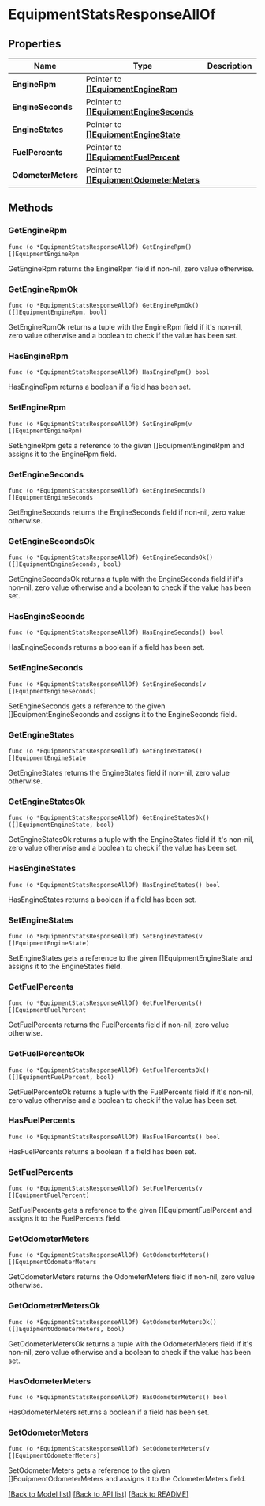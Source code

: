 # EquipmentStatsResponseAllOf

## Properties

Name | Type | Description | Notes
------------ | ------------- | ------------- | -------------
**EngineRpm** | Pointer to [**[]EquipmentEngineRpm**](EquipmentEngineRpm.md) |  | [optional] 
**EngineSeconds** | Pointer to [**[]EquipmentEngineSeconds**](EquipmentEngineSeconds.md) |  | [optional] 
**EngineStates** | Pointer to [**[]EquipmentEngineState**](EquipmentEngineState.md) |  | [optional] 
**FuelPercents** | Pointer to [**[]EquipmentFuelPercent**](EquipmentFuelPercent.md) |  | [optional] 
**OdometerMeters** | Pointer to [**[]EquipmentOdometerMeters**](EquipmentOdometerMeters.md) |  | [optional] 

## Methods

### GetEngineRpm

`func (o *EquipmentStatsResponseAllOf) GetEngineRpm() []EquipmentEngineRpm`

GetEngineRpm returns the EngineRpm field if non-nil, zero value otherwise.

### GetEngineRpmOk

`func (o *EquipmentStatsResponseAllOf) GetEngineRpmOk() ([]EquipmentEngineRpm, bool)`

GetEngineRpmOk returns a tuple with the EngineRpm field if it's non-nil, zero value otherwise
and a boolean to check if the value has been set.

### HasEngineRpm

`func (o *EquipmentStatsResponseAllOf) HasEngineRpm() bool`

HasEngineRpm returns a boolean if a field has been set.

### SetEngineRpm

`func (o *EquipmentStatsResponseAllOf) SetEngineRpm(v []EquipmentEngineRpm)`

SetEngineRpm gets a reference to the given []EquipmentEngineRpm and assigns it to the EngineRpm field.

### GetEngineSeconds

`func (o *EquipmentStatsResponseAllOf) GetEngineSeconds() []EquipmentEngineSeconds`

GetEngineSeconds returns the EngineSeconds field if non-nil, zero value otherwise.

### GetEngineSecondsOk

`func (o *EquipmentStatsResponseAllOf) GetEngineSecondsOk() ([]EquipmentEngineSeconds, bool)`

GetEngineSecondsOk returns a tuple with the EngineSeconds field if it's non-nil, zero value otherwise
and a boolean to check if the value has been set.

### HasEngineSeconds

`func (o *EquipmentStatsResponseAllOf) HasEngineSeconds() bool`

HasEngineSeconds returns a boolean if a field has been set.

### SetEngineSeconds

`func (o *EquipmentStatsResponseAllOf) SetEngineSeconds(v []EquipmentEngineSeconds)`

SetEngineSeconds gets a reference to the given []EquipmentEngineSeconds and assigns it to the EngineSeconds field.

### GetEngineStates

`func (o *EquipmentStatsResponseAllOf) GetEngineStates() []EquipmentEngineState`

GetEngineStates returns the EngineStates field if non-nil, zero value otherwise.

### GetEngineStatesOk

`func (o *EquipmentStatsResponseAllOf) GetEngineStatesOk() ([]EquipmentEngineState, bool)`

GetEngineStatesOk returns a tuple with the EngineStates field if it's non-nil, zero value otherwise
and a boolean to check if the value has been set.

### HasEngineStates

`func (o *EquipmentStatsResponseAllOf) HasEngineStates() bool`

HasEngineStates returns a boolean if a field has been set.

### SetEngineStates

`func (o *EquipmentStatsResponseAllOf) SetEngineStates(v []EquipmentEngineState)`

SetEngineStates gets a reference to the given []EquipmentEngineState and assigns it to the EngineStates field.

### GetFuelPercents

`func (o *EquipmentStatsResponseAllOf) GetFuelPercents() []EquipmentFuelPercent`

GetFuelPercents returns the FuelPercents field if non-nil, zero value otherwise.

### GetFuelPercentsOk

`func (o *EquipmentStatsResponseAllOf) GetFuelPercentsOk() ([]EquipmentFuelPercent, bool)`

GetFuelPercentsOk returns a tuple with the FuelPercents field if it's non-nil, zero value otherwise
and a boolean to check if the value has been set.

### HasFuelPercents

`func (o *EquipmentStatsResponseAllOf) HasFuelPercents() bool`

HasFuelPercents returns a boolean if a field has been set.

### SetFuelPercents

`func (o *EquipmentStatsResponseAllOf) SetFuelPercents(v []EquipmentFuelPercent)`

SetFuelPercents gets a reference to the given []EquipmentFuelPercent and assigns it to the FuelPercents field.

### GetOdometerMeters

`func (o *EquipmentStatsResponseAllOf) GetOdometerMeters() []EquipmentOdometerMeters`

GetOdometerMeters returns the OdometerMeters field if non-nil, zero value otherwise.

### GetOdometerMetersOk

`func (o *EquipmentStatsResponseAllOf) GetOdometerMetersOk() ([]EquipmentOdometerMeters, bool)`

GetOdometerMetersOk returns a tuple with the OdometerMeters field if it's non-nil, zero value otherwise
and a boolean to check if the value has been set.

### HasOdometerMeters

`func (o *EquipmentStatsResponseAllOf) HasOdometerMeters() bool`

HasOdometerMeters returns a boolean if a field has been set.

### SetOdometerMeters

`func (o *EquipmentStatsResponseAllOf) SetOdometerMeters(v []EquipmentOdometerMeters)`

SetOdometerMeters gets a reference to the given []EquipmentOdometerMeters and assigns it to the OdometerMeters field.


[[Back to Model list]](../README.md#documentation-for-models) [[Back to API list]](../README.md#documentation-for-api-endpoints) [[Back to README]](../README.md)


